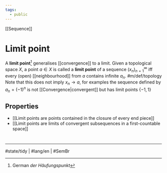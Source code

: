 ```yaml
---
tags:
  - public
---
```

[[Sequence]]
# Limit point

A **limit point**[^Häufungspunkt] generalises [[convergence]] to a limit.
Given a topological space $X$,
a point $a \in X$ is called a **limit point** of a sequence $(x_n)_{n=1}^\infty$ iff every (open) [[neighbourhood]] from $a$ contains infinite $a_n$. #m/def/topology 
Note that this does not imply $x_{n} \to a$,
for examples the sequence defined by $a_{n} = (-1)^n$ is not [[Convergence|convergent]] but has limit points $\{ -1, 1 \}$

[^Häufungspunkt]: German _der Häufungspunkt_

## Properties

- [[Limit points are points contained in the closure of every end piece]]
- [[Limit points are limits of convergent subsequences in a first-countable space]]

#
---
#state/tidy | #lang/en | #SemBr
